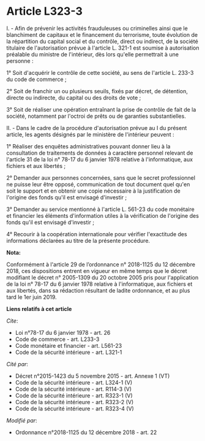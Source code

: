# Article L323-3

I. - Afin de prévenir les activités frauduleuses ou criminelles ainsi que le blanchiment de capitaux et le financement du
terrorisme, toute évolution de la répartition du capital social et du contrôle, direct ou indirect, de la société titulaire
de l'autorisation prévue à l'article L. 321-1 est soumise à autorisation préalable du ministre de l'intérieur, dès lors
qu'elle permettrait à une personne :

1° Soit d'acquérir le contrôle de cette société, au sens de l'article L. 233-3 du code de commerce ;

2° Soit de franchir un ou plusieurs seuils, fixés par décret, de détention, directe ou indirecte, du capital ou des droits de
vote ;

3° Soit de réaliser une opération entraînant la prise de contrôle de fait de la société, notamment par l'octroi de prêts ou
de garanties substantielles.

II. - Dans le cadre de la procédure d'autorisation prévue au I du présent article, les agents désignés par le ministère de
l'intérieur peuvent :

1° Réaliser des enquêtes administratives pouvant donner lieu à la consultation de traitements de données à caractère
personnel relevant de l'article 31 de la loi n° 78-17 du 6 janvier 1978 relative à l'informatique, aux fichiers et aux
libertés ;

2° Demander aux personnes concernées, sans que le secret professionnel ne puisse leur être opposé, communication de tout
document quel qu'en soit le support et en obtenir une copie nécessaire à la justification de l'origine des fonds qu'il est
envisagé d'investir ;

3° Demander au service mentionné à l'article L. 561-23 du code monétaire et financier les éléments d'information utiles à la
vérification de l'origine des fonds qu'il est envisagé d'investir ;

4° Recourir à la coopération internationale pour vérifier l'exactitude des informations déclarées au titre de la présente
procédure.

**Nota:**

Conformément à l'article 29 de l’ordonnance n° 2018-1125 du 12 décembre 2018, ces dispositions entrent en vigueur en même
temps que le décret modifiant le décret n° 2005-1309 du 20 octobre 2005 pris pour l'application de la loi n° 78-17 du 6
janvier 1978 relative à l'informatique, aux fichiers et aux libertés, dans sa rédaction résultant de ladite ordonnance, et au
plus tard le 1er juin 2019.

**Liens relatifs à cet article**

_Cite_:

  - Loi n°78-17 du 6 janvier 1978 - art. 26
  - Code de commerce - art. L233-3
  - Code monétaire et financier - art. L561-23
  - Code de la sécurité intérieure - art. L321-1

_Cité par_:

  - Décret n°2015-1423 du 5 novembre 2015 - art. Annexe 1 (VT)
  - Code de la sécurité intérieure - art. L324-1 (V)
  - Code de la sécurité intérieure - art. R114-3 (V)
  - Code de la sécurité intérieure - art. R323-1 (V)
  - Code de la sécurité intérieure - art. R323-2 (V)
  - Code de la sécurité intérieure - art. R323-4 (V)

_Modifié par_:

  - Ordonnance n°2018-1125 du 12 décembre 2018 - art. 22
